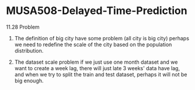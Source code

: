 # MUSA508-Delayed-Time-Prediction

11.28 Problem 

1. The definition of big city have some problem (all city is big city)
perhaps we need to redefine the scale of the city based on the population distribution.

2. The dataset scale problem
if we just use one month dataset and we want to create a week lag, there will just late 3 weeks' data have lag, and when we try to split the train and test dataset, perhaps it will not be big enough.


